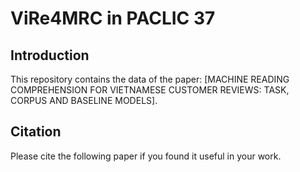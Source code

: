 # ViRe4MRC in PACLIC 37
## Introduction
This repository contains the data of the paper: [MACHINE READING COMPREHENSION FOR VIETNAMESE CUSTOMER REVIEWS: TASK, CORPUS AND BASELINE MODELS]. 
## Citation
Please cite the following paper if you found it useful in your work.

